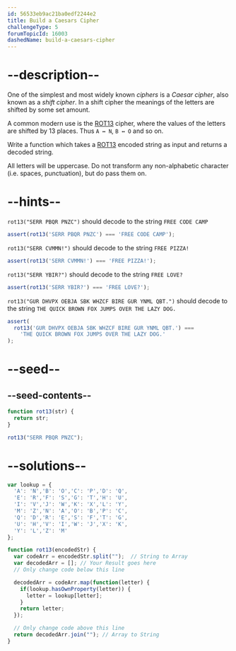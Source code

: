 ```yaml
---
id: 56533eb9ac21ba0edf2244e2
title: Build a Caesars Cipher
challengeType: 5
forumTopicId: 16003
dashedName: build-a-caesars-cipher
---
```


# --description--

One of the simplest and most widely known <dfn>ciphers</dfn> is a <dfn>Caesar cipher</dfn>, also known as a <dfn>shift cipher</dfn>. In a shift cipher the meanings of the letters are shifted by some set amount.

A common modern use is the [ROT13](https://www.freecodecamp.org/news/how-to-code-the-caesar-cipher-an-introduction-to-basic-encryption-3bf77b4e19f7/) cipher, where the values of the letters are shifted by 13 places. Thus `A ↔ N`, `B ↔ O` and so on.

Write a function which takes a [ROT13](https://www.freecodecamp.org/news/how-to-code-the-caesar-cipher-an-introduction-to-basic-encryption-3bf77b4e19f7/) encoded string as input and returns a decoded string.

All letters will be uppercase. Do not transform any non-alphabetic character (i.e. spaces, punctuation), but do pass them on.

# --hints--

`rot13("SERR PBQR PNZC")` should decode to the string `FREE CODE CAMP`

```js
assert(rot13('SERR PBQR PNZC') === 'FREE CODE CAMP');
```

`rot13("SERR CVMMN!")` should decode to the string `FREE PIZZA!`

```js
assert(rot13('SERR CVMMN!') === 'FREE PIZZA!');
```

`rot13("SERR YBIR?")` should decode to the string `FREE LOVE?`

```js
assert(rot13('SERR YBIR?') === 'FREE LOVE?');
```

`rot13("GUR DHVPX OEBJA SBK WHZCF BIRE GUR YNML QBT.")` should decode to the string `THE QUICK BROWN FOX JUMPS OVER THE LAZY DOG.`

```js
assert(
  rot13('GUR DHVPX OEBJA SBK WHZCF BIRE GUR YNML QBT.') ===
    'THE QUICK BROWN FOX JUMPS OVER THE LAZY DOG.'
);
```

# --seed--

## --seed-contents--

```js
function rot13(str) {
  return str;
}

rot13("SERR PBQR PNZC");
```

# --solutions--

```js
var lookup = {
  'A': 'N','B': 'O','C': 'P','D': 'Q',
  'E': 'R','F': 'S','G': 'T','H': 'U',
  'I': 'V','J': 'W','K': 'X','L': 'Y',
  'M': 'Z','N': 'A','O': 'B','P': 'C',
  'Q': 'D','R': 'E','S': 'F','T': 'G',
  'U': 'H','V': 'I','W': 'J','X': 'K',
  'Y': 'L','Z': 'M'
};

function rot13(encodedStr) {
  var codeArr = encodedStr.split("");  // String to Array
  var decodedArr = []; // Your Result goes here
  // Only change code below this line

  decodedArr = codeArr.map(function(letter) {
    if(lookup.hasOwnProperty(letter)) {
      letter = lookup[letter];
    }
    return letter;
  });

  // Only change code above this line
  return decodedArr.join(""); // Array to String
}
```
